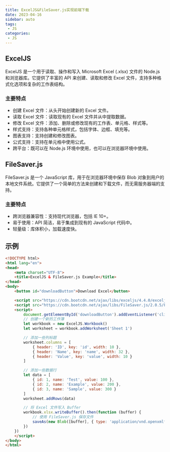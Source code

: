 ```yaml
---
title: ExcelJS&FileSaver.js实现前端下载
date: 2023-04-16
sidebar: auto
tags: 
 - JS
categories:
 - JS
---
```


## ExcelJS
ExcelJS 是一个用于读取、操作和写入 Microsoft Excel (.xlsx) 文件的 Node.js 和浏览器库。它提供了丰富的 API 来创建、读取和修改 Excel 文件，支持多种格式化选项和复杂的工作表结构。   
### 主要特点
- 创建 Excel 文件：从头开始创建新的 Excel 文件。
- 读取 Excel 文件：读取现有的 Excel 文件并从中提取数据。
- 修改 Excel 文件：添加、删除或修改现有的工作表、单元格、样式等。
- 样式支持：支持各种单元格样式，包括字体、边框、填充等。
- 图表支持：支持创建和修改图表。
- 公式支持：支持在单元格中使用公式。
- 跨平台：既可以在 Node.js 环境中使用，也可以在浏览器环境中使用。

## FileSaver.js
FileSaver.js 是一个 JavaScript 库，用于在浏览器环境中保存 Blob 对象到用户的本地文件系统。它提供了一个简单的方法来创建和下载文件，而无需服务器端的支持。 
### 主要特点
- 跨浏览器兼容性：支持现代浏览器，包括 IE 10+。
- 易于使用：API 简洁，易于集成到现有的 JavaScript 代码中。
- 轻量级：库体积小，加载速度快。

## 示例
```html
<!DOCTYPE html>
<html lang="en">
<head>
    <meta charset="UTF-8">
    <title>ExcelJS & FileSaver.js Example</title>
</head>
<body>
    <button id="downloadButton">Download Excel</button>

    <script src="https://cdn.bootcdn.net/ajax/libs/exceljs/4.4.0/exceljs.min.js"></script>
    <script src="https://cdn.bootcdn.net/ajax/libs/FileSaver.js/2.0.5/FileSaver.min.js"></script>
    <script>
        document.getElementById('downloadButton').addEventListener('click', function () {
        // 创建一个新的工作簿
        let workbook = new ExcelJS.Workbook()
        let worksheet = workbook.addWorksheet('Sheet 1')

        // 添加一些列标题
        worksheet.columns = [
            { header: 'ID', key: 'id', width: 10 },
            { header: 'Name', key: 'name', width: 32 },
            { header: 'Value', key: 'value', width: 10 }
        ]

        // 添加一些数据行
        let data = [
            { id: 1, name: 'Test', value: 100 },
            { id: 2, name: 'Example', value: 200 },
            { id: 3, name: 'Sample', value: 300 }
        ]
        worksheet.addRows(data)

        // 将 Excel 文件写入 Buffer
        workbook.xlsx.writeBuffer().then(function (buffer) {
            // 使用 FileSaver.js 保存文件
            saveAs(new Blob([buffer], { type: 'application/vnd.openxmlformats-officedocument.spreadsheetml.sheet' }), 'example.xlsx')
        })
    })
    </script>
</body>
</html>
```

